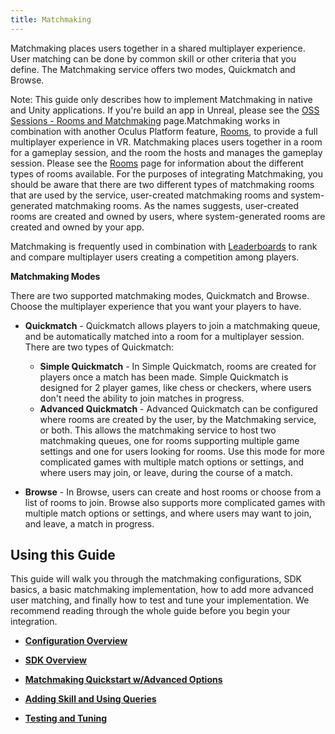 ```yaml
---
title: Matchmaking
---
```

Matchmaking places users together in a shared multiplayer experience. User matching can be done by common skill or other criteria that you define. The Matchmaking service offers two modes, Quickmatch and Browse.

Note: This guide only describes how to implement Matchmaking in native and Unity applications. If you're build an app in Unreal, please see the [OSS Sessions - Rooms and Matchmaking](/documentation/platform/latest/concepts/dg-oss-sessions/ "Matchmaking and Rooms in Unreal uses the OSS Sessions interface.") page.Matchmaking works in combination with another Oculus Platform feature, [Rooms](/documentation/platform/latest/concepts/dg-rooms/ "Rooms are virtual places where users come together to interact in your app."), to provide a full multiplayer experience in VR. Matchmaking places users together in a room for a gameplay session, and the room the hosts and manages the gameplay session. Please see the [Rooms](/documentation/platform/latest/concepts/dg-rooms/ "Rooms are virtual places where users come together to interact in your app.") page for information about the different types of rooms available. For the purposes of integrating Matchmaking, you should be aware that there are two different types of matchmaking rooms that are used by the service, user-created matchmaking rooms and system-generated matchmaking rooms. As the names suggests, user-created rooms are created and owned by users, where system-generated rooms are created and owned by your app.

Matchmaking is frequently used in combination with [Leaderboards](/documentation/platform/latest/concepts/dg-cc-leaderboards/ "Leaderboards create competition and increase engagement among your users.") to rank and compare multiplayer users creating a competition among players. 

**Matchmaking Modes**

There are two supported matchmaking modes, Quickmatch and Browse. Choose the multiplayer experience that you want your players to have.

* **Quickmatch** - Quickmatch allows players to join a matchmaking queue, and be automatically matched into a room for a multiplayer session. There are two types of Quickmatch:


	+ **Simple Quickmatch** - In Simple Quickmatch, rooms are created for players once a match has been made. Simple Quickmatch is designed for 2 player games, like chess or checkers, where users don't need the ability to join matches in progress.
	+ **Advanced Quickmatch** - Advanced Quickmatch can be configured where rooms are created by the user, by the Matchmaking service, or both. This allows the matchmaking service to host two matchmaking queues, one for rooms supporting multiple game settings and one for users looking for rooms. Use this mode for more complicated games with multiple match options or settings, and where users may join, or leave, during the course of a match. 
	
* **Browse** - In Browse, users can create and host rooms or choose from a list of rooms to join. Browse also supports more complicated games with multiple match options or settings, and where users may want to join, and leave, a match in progress. 
## Using this Guide

This guide will walk you through the matchmaking configurations, SDK basics, a basic matchmaking implementation, how to add more advanced user matching, and finally how to test and tune your implementation. We recommend reading through the whole guide before you begin your integration.

* **[Configuration Overview](/documentation/platform/latest/concepts/dg-matchmaking-2a_platform_overview/)**  

* **[SDK Overview](/documentation/platform/latest/concepts/dg-matchmaking-2b_sdk_overview/)**  

* **[Matchmaking Quickstart w/Advanced Options](/documentation/platform/latest/concepts/dg-matchmaking-3quickstart/)**  

* **[Adding Skill and Using Queries](/documentation/platform/latest/concepts/dg-matchmaking-4skill_queries/)**  

* **[Testing and Tuning](/documentation/platform/latest/concepts/dg-matchmaking-5debugging/)**  

